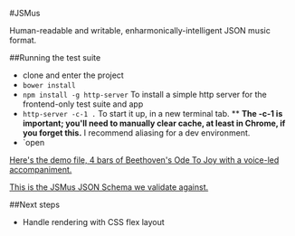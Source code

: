 #JSMus

Human-readable and writable, enharmonically-intelligent JSON music format.

##Running the test suite

* clone and enter the project
* `bower install`
* `npm install -g http-server` To install a simple http server for the frontend-only test suite and app
* `http-server -c-1 .` To start it up, in a new terminal tab.
** **The -c-1 is important; you'll need to manually clear cache, at least in Chrome, if you forget this.** I recommend aliasing for a dev environment.
* `open 

[Here's the demo file, 4 bars of Beethoven's Ode To Joy with a voice-led accompaniment.](../blob/master/examples/OdeToJoy.json)

[This is the JSMus JSON Schema we validate against.](../blob/master/examples/OdeToJoy.json)

##Next steps
* Handle rendering with CSS flex layout
